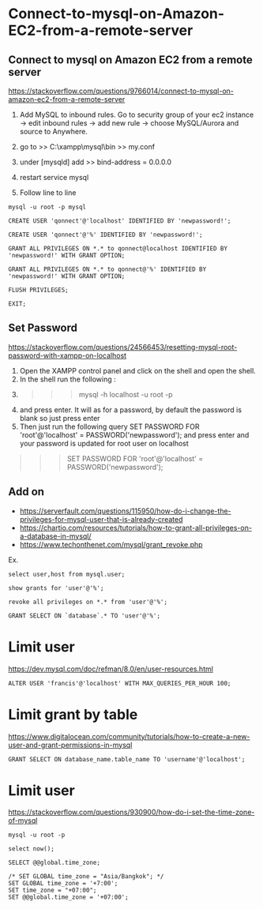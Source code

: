 # Connect-to-mysql-on-Amazon-EC2-from-a-remote-server

## Connect to mysql on Amazon EC2 from a remote server

https://stackoverflow.com/questions/9766014/connect-to-mysql-on-amazon-ec2-from-a-remote-server

1. Add MySQL to inbound rules.
Go to security group of your ec2 instance -> edit inbound rules -> add new rule -> choose MySQL/Aurora and source to Anywhere.

2. go to >> C:\xampp\mysql\bin >> my.conf

3. under
[mysqld]
add >> bind-address = 0.0.0.0

3. restart service mysql

4. Follow line to line

~~~
mysql -u root -p mysql
~~~
~~~
CREATE USER 'qonnect'@'localhost' IDENTIFIED BY 'newpassword!';
~~~
~~~
CREATE USER 'qonnect'@'%' IDENTIFIED BY 'newpassword!';
~~~
~~~
GRANT ALL PRIVILEGES ON *.* to qonnect@localhost IDENTIFIED BY 'newpassword!' WITH GRANT OPTION;
~~~
~~~
GRANT ALL PRIVILEGES ON *.* to qonnect@'%' IDENTIFIED BY 'newpassword!' WITH GRANT OPTION;
~~~
~~~
FLUSH PRIVILEGES;
~~~
~~~
EXIT;
~~~

## Set Password

https://stackoverflow.com/questions/24566453/resetting-mysql-root-password-with-xampp-on-localhost


1. Open the XAMPP control panel and click on the shell and open the shell.
2. In the shell run the following : 
3. >>> mysql -h localhost -u root -p 
4. and press enter. It will as for a password, by default the password is blank so just press enter
5. Then just run the following query SET PASSWORD FOR 'root'@'localhost' = PASSWORD('newpassword'); and press enter and your password is updated for root user on localhost

>>> SET PASSWORD FOR 'root'@'localhost' = PASSWORD('newpassword');

## Add on
- https://serverfault.com/questions/115950/how-do-i-change-the-privileges-for-mysql-user-that-is-already-created
- https://chartio.com/resources/tutorials/how-to-grant-all-privileges-on-a-database-in-mysql/
- https://www.techonthenet.com/mysql/grant_revoke.php

Ex.
~~~
select user,host from mysql.user;
~~~
~~~
show grants for 'user'@'%';
~~~
~~~
revoke all privileges on *.* from 'user'@'%';
~~~
~~~
GRANT SELECT ON `database`.* TO 'user'@'%';
~~~

# Limit user
https://dev.mysql.com/doc/refman/8.0/en/user-resources.html
~~~
ALTER USER 'francis'@'localhost' WITH MAX_QUERIES_PER_HOUR 100;
~~~

# Limit grant by table
https://www.digitalocean.com/community/tutorials/how-to-create-a-new-user-and-grant-permissions-in-mysql
~~~
GRANT SELECT ON database_name.table_name TO 'username'@'localhost';
~~~

# Limit user
https://stackoverflow.com/questions/930900/how-do-i-set-the-time-zone-of-mysql
~~~
mysql -u root -p
~~~
~~~
select now();
~~~
~~~
SELECT @@global.time_zone;
~~~
~~~
/* SET GLOBAL time_zone = "Asia/Bangkok"; */
SET GLOBAL time_zone = '+7:00';
SET time_zone = "+07:00";
SET @@global.time_zone = '+07:00';
~~~

